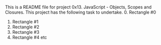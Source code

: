 This is a README file for project 0x13. JavaScript - Objects, Scopes and Closures.
This project has the following task to undertake.
0. Rectangle #0
1. Rectangle #1
2. Rectangle #2
3. Rectangle #3
4. Rectangle #4
etc
